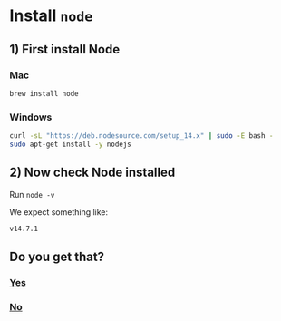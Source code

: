 # Install `node`

## 1) First install Node

### Mac

```bash
brew install node
```

### Windows

```bash
curl -sL "https://deb.nodesource.com/setup_14.x" | sudo -E bash -
sudo apt-get install -y nodejs
```

## 2) Now check Node installed

Run `node -v`

We expect something like:

```bash
v14.7.1
```

## Do you get that?

### [Yes](12-npm-check.md)

### [No](99-game-over.md)
